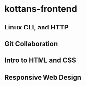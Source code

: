 # kottans-frontend
## Linux CLI, and HTTP
## Git Collaboration
## Intro to HTML and CSS
## Responsive Web Design

